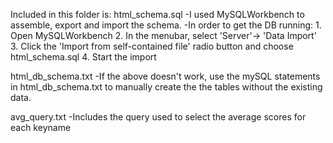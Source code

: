 Included in this folder is:
  html_schema.sql
    -I used MySQLWorkbench to assemble, export and import the schema.
    -In order to get the DB running:
      1. Open MySQLWorkbench
      2. In the menubar, select 'Server'-> 'Data Import'
      3. Click the 'Import from self-contained file' radio button and choose html_schema.sql
      4. Start the import

  html_db_schema.txt
    -If the above doesn't work, use the mySQL statements in html_db_schema.txt to manually create the the tables without the existing data.

  avg_query.txt
    -Includes the query used to select the average scores for each keyname

